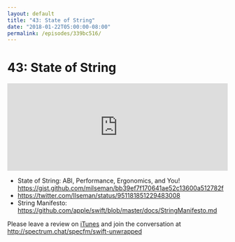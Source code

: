 ```yaml
---
layout: default
title: "43: State of String"
date: "2018-01-22T05:00:00-08:00"
permalink: /episodes/339bc516/
---
```


# 43: State of String

<iframe frameBorder="0" height="200px" scrolling="no" seamless src="https://player.simplecast.com/d4cf620f-3176-479f-bc09-cbcdc8b650db" width="100%"></iframe>

* State of String: ABI, Performance, Ergonomics, and You! https://gist.github.com/milseman/bb39ef7f170641ae52c13600a512782f
* https://twitter.com/Ilseman/status/951181851229483008
* String Manifesto: https://github.com/apple/swift/blob/master/docs/StringManifesto.md

Please leave a review on [iTunes](https://itunes.apple.com/us/podcast/swift-unwrapped/id1209817203?mt=2) and join the conversation at http://spectrum.chat/specfm/swift-unwrapped
